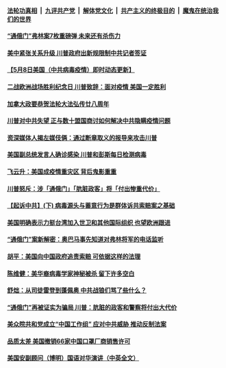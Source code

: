 ####  [法轮功真相](../../../../basic/blob/master/README.md?t=05100431) &nbsp;|&nbsp; [九评共产党](../../../../9ping.md/blob/master/README.md?t=05100431) &nbsp;|&nbsp; [解体党文化](../../../../jtdwh.md/blob/master/README.md?t=05100431)  &nbsp;|&nbsp; [共产主义的终极目的](../../../../gczydzjmd.md/blob/master/README.md?t=05100431) &nbsp;|&nbsp; [魔鬼在统治我们的世界](../../../../mgztzwmdsj.md/blob/master/README.md?t=05100431) 

#### [“通俄门”弗林案7枚重磅弹 未来还有杀伤力](../pages/soh6/376852.md?t=05100431) 
#### [美中紧张关系升级 川普政府出新规限制中共记者签证](../pages/soh6/376846.md?t=05100431) 
#### [【5月8日美国（中共病毒疫情）即时动态更新】](../pages/soh6/376351.md?t=05100431) 
#### [二战欧洲战场胜利纪念日 川普致辞：面对疫情 美国一定胜利](../pages/soh6/376621.md?t=05100431) 
#### [加拿大政要恭贺法轮大法弘传廿八周年](../pages/soh6/376549.md?t=05100431) 
#### [川普对中共失望 正与数十盟国商讨如何解决中共隐瞒疫情问题](../pages/soh6/376537.md?t=05100431) 
#### [资深媒体人揭左媒伎俩：通过断章取义的报导来攻击川普](../pages/soh6/376543.md?t=05100431) 
#### [美国副总统发言人确诊感染 川普和彭斯每日检测病毒](../pages/soh6/376531.md?t=05100431) 
#### [飞云升：美国成疫情重灾区  背后鬼影重重](../pages/soh6/376534.md?t=05100431) 
#### [ 川普怒斥：涉「通俄门」「肮脏政客」将「付出惨重代价」](../pages/soh6/376528.md?t=05100431) 
#### [【起诉中共】(下) 病毒源头与蓄意行为是群体诉共索赔案之基础](../pages/soh6/376501.md?t=05100431) 
#### [美国明确表示力挺台湾加入世卫和其他国际组织 也望欧洲跟进](../pages/soh6/376471.md?t=05100431) 
#### [“通俄门”案新解密：奥巴马事先知道对弗林将军的电话监听](../pages/soh6/376480.md?t=05100431) 
#### [胡平：美国向中国政府追责索赔  可依据这样的法理](../pages/soh6/376483.md?t=05100431) 
#### [陈维健：美华裔病毒学家神秘被杀  留下许多空白](../pages/soh6/376477.md?t=05100431) 
#### [舒炪：从司徒雷登到蓬佩奥  中共战狼们骂了些什么？](../pages/soh6/376453.md?t=05100431) 
#### [“通俄门”再被证实为骗局 川普：肮脏的政客和警察将付出大代价](../pages/soh6/376462.md?t=05100431) 
#### [美众院共和党成立“中国工作组”  应对中共威胁 推动反制法案](../pages/soh6/376366.md?t=05100431) 
#### [品质太差 美国撤销66家中国口罩厂商销售许可](../pages/soh6/376222.md?t=05100431) 
#### [美国安副顾问（博明）国语对华演讲（中英全文）](../pages/soh6/376159.md?t=05100431) 
